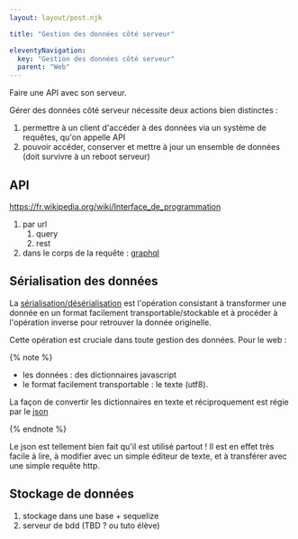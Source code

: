 ```yaml
---
layout: layout/post.njk

title: "Gestion des données côté serveur"

eleventyNavigation:
  key: "Gestion des données côté serveur"
  parent: "Web"
---
```


<!-- début résumé -->

Faire une API avec son serveur.

<!-- fin résumé -->

Gérer des données côté serveur nécessite deux actions bien distinctes :

1. permettre à un client d'accéder à des données via un système de requêtes, qu'on appelle API 
2. pouvoir accéder, conserver et mettre à jour un ensemble de données (doit survivre à un reboot serveur)

## API

<https://fr.wikipedia.org/wiki/Interface_de_programmation>

1. par url
    1. query
    2. rest
2. dans le corps de la requête : [graphql](https://graphql.org/)

## Sérialisation des données

La [sérialisation/désérialisation](https://fr.wikipedia.org/wiki/S%C3%A9rialisation) est l'opération consistant à transformer une donnée en un format facilement transportable/stockable et à procéder à l'opération inverse pour retrouver la donnée originelle.

Cette opération est cruciale dans toute gestion des données. Pour le web :

{% note %}

* les données : des dictionnaires javascript
* le format facilement transportable : le texte (utf8).

La façon de convertir les dictionnaires en texte et réciproquement est régie par le [json](https://www.json.org/json-fr.html)

{% endnote %}

Le json est tellement bien fait qu'il est utilisé partout ! Il est en effet très facile à lire, à modifier avec un simple éditeur de texte, et à transférer avec une simple requête http.

## Stockage de données

1. stockage dans une base + sequelize
2. serveur de bdd (TBD ? ou tuto élève)

